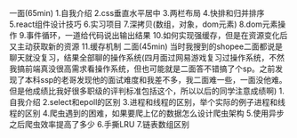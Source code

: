 

一面(65min)
1.自我介绍
2.css垂直水平居中
3.两栏布局
4.快排和归并排序
5.react组件设计技巧
6.实习项目
7.深拷贝(数组，对象，dom元素)
8.dom元素操作
9.事件循环，一道给代码说出输出结果
10.如何实现强缓存，但是在资源变化后又主动获取新的资源
11.缓存机制
二面(45min)
当时我搜到的shopee二面都说是聊天就没复习，结果全部聊的操作系统(四月面过网易游戏复习过操作系统，不然我搞前端真没很高需求看操作系统，但也可能就是二面答不错搞了个sp。之前发现了本科ssp的老哥发现他的面试难度和我差不多，我二面难一些，一面没他难。但是他成绩比我好很多职级的评判标准包括这个，所以以后的同学注意成绩啊)
1.自我介绍
2.select和epoll的区别
3.进程和线程的区别，举个实际的例子进程和线程的区别
4.爬虫遇到的困难，如果要爬上亿的数据怎么设计爬虫架构
5.使用异步之后爬虫效率提高了多少
6.手撕LRU
7.链表数组区别